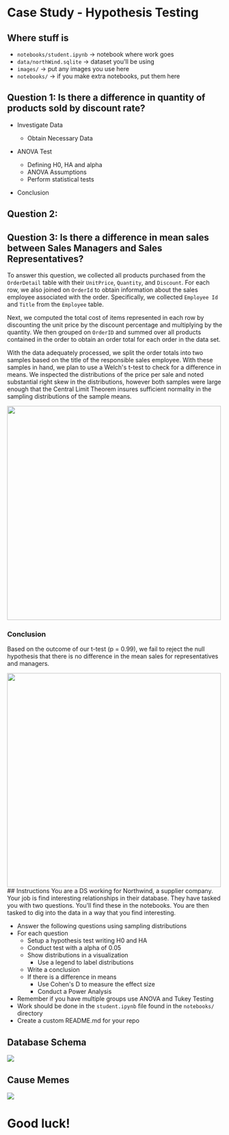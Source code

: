 # Case Study - Hypothesis Testing

## Where stuff is 
* `notebooks/student.ipynb` -> notebook where work goes
* `data/northWind.sqlite` -> dataset you'll be using
* `images/` -> put any images you use here
* `notebooks/` -> if you make extra notebooks, put them here

## Question 1: Is there a difference in quantity of products sold by discount rate?

* Investigate Data
    * Obtain Necessary Data
    
* ANOVA Test
    * Defining H0, HA and alpha
    * ANOVA Assumptions
    * Perform statistical tests
* Conclusion

## Question 2: 

## Question 3: Is there a difference in mean sales between Sales Managers and Sales Representatives?

To answer this question, we collected all products purchased from the `OrderDetail` table with their `UnitPrice`, `Quantity`, and `Discount`. For each row, we also joined on `OrderId` to obtain information about the sales employee associated with the order. Specifically, we collected `Employee Id` and `Title` from the `Employee` table.

Next, we computed the total cost of items represented in each row by discounting the unit price by the discount percentage and multiplying by the quantity. We then grouped on `OrderID` and summed over all products contained in the order to obtain an order total for each order in the data set. 

With the data adequately processed, we split the order totals into two samples based on the title of the responsible sales employee. With these samples in hand, we plan to use a Welch's t-test to check for a difference in means. We inspected the distributions of the price per sale and noted substantial right skew in the distributions, however both samples were large enough that the Central Limit Theorem insures sufficient normality in the sampling distributions of the sample means. 

<img src='../images/sales.png' width='500'/>

### Conclusion
Based on the outcome of our t-test (p = 0.99), we fail to reject the null hypothesis that there is no difference in the mean sales for representatives and managers.

<img src='../images/meme.jpeg' width='500'/>
## Instructions
You are a DS working for Northwind, a supplier company.  Your job is find interesting relationships in their database.  They have tasked you with two questions. You'll find these in the notebooks. You are then tasked to dig into the data in a way that you find interesting.


* Answer the following questions using sampling distributions
* For each question
    * Setup a hypothesis test writing H0 and HA
    * Conduct test with a alpha of 0.05
    * Show distributions in a visualization
        * Use a legend to label distributions
    * Write a conclusion
    * If there is a difference in means
        * Use Cohen's D to measure the effect size
        * Conduct a Power Analysis
* Remember if you have multiple groups use ANOVA and Tukey Testing
* Work should be done in the `student.ipynb` file found in the `notebooks/` directory
* Create a custom README.md for your repo

## Database Schema

<img src="images/northwindERD.png"/>


## Cause Memes
<img src="images/anovaMeme.jpeg"/>

# Good luck!
